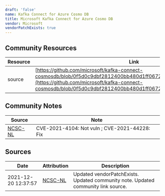 ```yaml
---
draft: 'false'
name: Kafka Connect for Azure Cosmo DB
title: Microsoft Kafka Connect for Azure Cosmo DB
vendor: Microsoft
vendorPatchExists: true
---
```



## Community Resources
| Resource | Link |
| --- | --- |
| source | [https://github.com/microsoft/kafka-connect-cosmosdb/blob/0f5d0c9dbf2812400bb480d1ff0672dfa6bb56f0/CHANGELOG.md](https://github.com/microsoft/kafka-connect-cosmosdb/blob/0f5d0c9dbf2812400bb480d1ff0672dfa6bb56f0/CHANGELOG.md) |

## Community Notes
| Source | Note |
| --- | --- |
| [NCSC-NL](https://github.com/NCSC-NL/log4shell/blob/main/software/README.md) | CVE-2021-4104: Not vuln ; CVE-2021-44228: Fix </ul> |

## Sources
| Date | Attribution | Description |
| --- | --- | --- |
| 2021-12-20 12:37:57 | [NCSC-NL](https://github.com/NCSC-NL/log4shell/blob/main/software/README.md) | Updated vendorPatchExists. Updated community note. Updated community link source.  |
